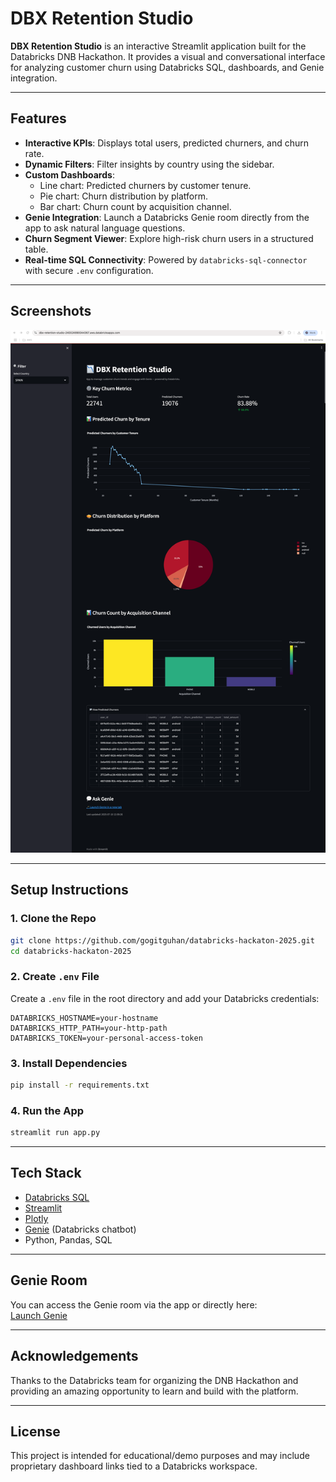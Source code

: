 # DBX Retention Studio

**DBX Retention Studio** is an interactive Streamlit application built for the Databricks DNB Hackathon. It provides a visual and conversational interface for analyzing customer churn using Databricks SQL, dashboards, and Genie integration.

---

## Features

- **Interactive KPIs**: Displays total users, predicted churners, and churn rate.
- **Dynamic Filters**: Filter insights by country using the sidebar.
- **Custom Dashboards**:
  - Line chart: Predicted churners by customer tenure.
  - Pie chart: Churn distribution by platform.
  - Bar chart: Churn count by acquisition channel.
- **Genie Integration**: Launch a Databricks Genie room directly from the app to ask natural language questions.
- **Churn Segment Viewer**: Explore high-risk churn users in a structured table.
- **Real-time SQL Connectivity**: Powered by `databricks-sql-connector` with secure `.env` configuration.

---

## Screenshots

![DBX Retention Studio Screenshot](/app_screenshot.png) 

---

## Setup Instructions

### 1. Clone the Repo

```bash
git clone https://github.com/gogitguhan/databricks-hackaton-2025.git
cd databricks-hackaton-2025
```

### 2. Create `.env` File

Create a `.env` file in the root directory and add your Databricks credentials:

```dotenv
DATABRICKS_HOSTNAME=your-hostname
DATABRICKS_HTTP_PATH=your-http-path
DATABRICKS_TOKEN=your-personal-access-token
```

### 3. Install Dependencies

```bash
pip install -r requirements.txt
```

### 4. Run the App

```bash
streamlit run app.py
```

---

## Tech Stack

- [Databricks SQL](https://www.databricks.com/product/databricks-sql)
- [Streamlit](https://streamlit.io/)
- [Plotly](https://plotly.com/python/)
- [Genie](https://docs.databricks.com/en/genie/index.html) (Databricks chatbot)
- Python, Pandas, SQL

---

## Genie Room

You can access the Genie room via the app or directly here:  
[Launch Genie](https://dbc-12a1b15e-49dd.cloud.databricks.com/genie/rooms/01f05d11ddb11e70b1463cc6262bd385?o=240024990044367)

---

## Acknowledgements

Thanks to the Databricks team for organizing the DNB Hackathon and providing an amazing opportunity to learn and build with the platform.

---

## License

This project is intended for educational/demo purposes and may include proprietary dashboard links tied to a Databricks workspace.
